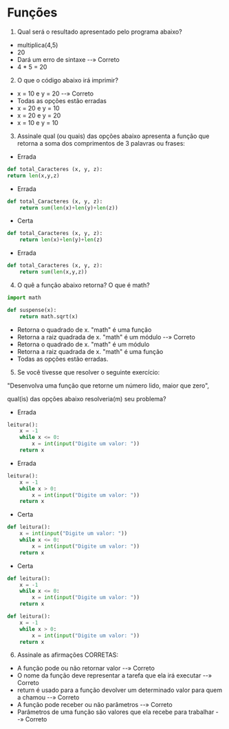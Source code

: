 # Funções

1. Qual será o resultado apresentado pelo programa abaixo?
- multiplica(4,5)
- 20
- Dará um erro de sintaxe --» Correto 
- 4 * 5 = 20

2. O que o código abaixo irá imprimir?
- x = 10 e y = 20 --» Correto 
- Todas as opções estão erradas
- x = 20 e y = 10
- x = 20 e y = 20
- x = 10 e y = 10

3. Assinale qual (ou quais) das opções abaixo apresenta a função que retorna a soma dos comprimentos de 3 palavras ou frases:
- Errada 
```py 
def total_Caracteres (x, y, z):
return len(x,y,z) 
```
- Errada
```py
def total_Caracteres (x, y, z):
    return sum(len(x)+len(y)+len(z))
```
- Certa
```py
def total_Caracteres (x, y, z):
    return len(x)+len(y)+len(z)
```
- Errada
```py
def total_Caracteres (x, y, z):
    return sum(len(x,y,z))
```

4. O quê a função abaixo retorna? O que é math?
```py
import math

def suspense(x):
    return math.sqrt(x)
```

- Retorna o quadrado de x. "math" é uma função
- Retorna a raiz quadrada de x. "math" é um módulo --» Correto 
- Retorna o quadrado de x. "math" é um módulo
- Retorna a raiz quadrada de x. "math" é uma função
- Todas as opções estão erradas.

5. Se você tivesse que resolver o seguinte exercício:

"Desenvolva uma função que retorne um número lido, maior que zero",

qual(is) das opções abaixo resolveria(m) seu problema?

- Errada
```py
leitura():
    x = -1
    while x <= 0:
        x = int(input("Digite um valor: "))
    return x
```
- Errada
```py
leitura():
    x = -1
    while x > 0:
        x = int(input("Digite um valor: "))
    return x
```

- Certa
```py
def leitura():
    x = int(input("Digite um valor: "))
    while x <= 0:
        x = int(input("Digite um valor: "))
    return x
```
- Certa
```py
def leitura():
    x = -1
    while x <= 0:
        x = int(input("Digite um valor: "))
    return x
```

```py
def leitura():
    x = -1
    while x > 0:
        x = int(input("Digite um valor: "))
    return x
```
6. Assinale as afirmações CORRETAS:
- A função pode ou não retornar valor --» Correto 
- O nome da função deve representar a tarefa que ela irá executar --» Correto 
- return é usado para a função devolver um determinado valor para quem a chamou --» Correto 
- A função pode receber ou não parâmetros --» Correto 
- Parâmetros de uma função são valores que ela recebe para trabalhar --» Correto 
